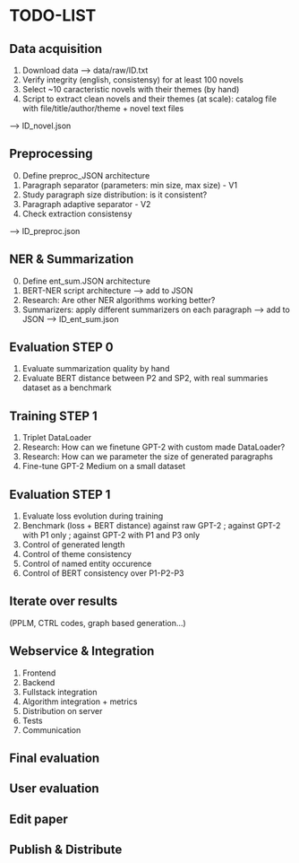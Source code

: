 # TODO-LIST

## Data acquisition
1. Download data --> data/raw/ID.txt
2. Verify integrity (english, consistensy) for at least 100 novels
3. Select ~10 caracteristic novels with their themes (by hand)
4. Script to extract clean novels and their themes (at scale): catalog file with file/title/author/theme + novel text files

--> ID_novel.json

## Preprocessing
0. Define preproc_JSON architecture
1. Paragraph separator (parameters: min size, max size) - V1
2. Study paragraph size distribution: is it consistent?
3. Paragraph adaptive separator - V2
4. Check extraction consistensy

--> ID_preproc.json

## NER & Summarization
0. Define ent_sum.JSON architecture
1. BERT-NER script architecture --> add to JSON
2. Research: Are other NER algorithms working better?
3. Summarizers: apply different summarizers on each paragraph --> add to JSON
--> ID_ent_sum.json

## Evaluation STEP 0
1. Evaluate summarization quality by hand
2. Evaluate BERT distance between P2 and SP2, with real summaries dataset as a benchmark

## Training STEP 1
1. Triplet DataLoader
2. Research: How can we finetune GPT-2 with custom made DataLoader?
3. Research: How can we parameter the size of generated paragraphs
4. Fine-tune GPT-2 Medium on a small dataset

## Evaluation STEP 1
1. Evaluate loss evolution during training
2. Benchmark (loss + BERT distance) against raw GPT-2 ; against GPT-2 with P1 only ; against GPT-2 with P1 and P3 only
3. Control of generated length
4. Control of theme consistency
5. Control of named entity occurence
6. Control of BERT consistency over P1-P2-P3

## Iterate over results
(PPLM, CTRL codes, graph based generation...)

## Webservice & Integration
1. Frontend
2. Backend
3. Fullstack integration
4. Algorithm integration + metrics
5. Distribution on server
6. Tests
7. Communication

## Final evaluation

## User evaluation

## Edit paper

## Publish & Distribute


